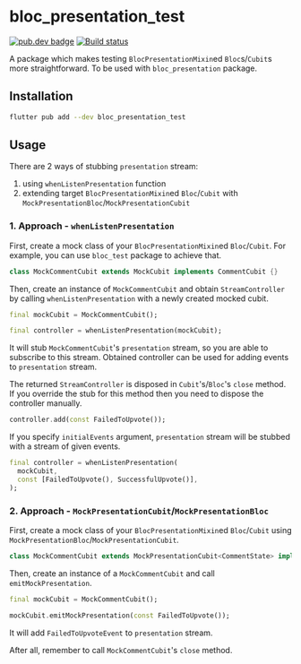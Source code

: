 # bloc_presentation_test

[![pub.dev badge][pub-badge]][pub-badge-link]
[![Build status][build-badge]][build-badge-link]

A package which makes testing `BlocPresentationMixin`ed `Bloc`s/`Cubit`s more straightforward.
To be used with `bloc_presentation` package.

## Installation

```sh
flutter pub add --dev bloc_presentation_test
```

## Usage

There are 2 ways of stubbing `presentation` stream:

1. using `whenListenPresentation` function
2. extending target `BlocPresentationMixin`ed `Bloc`/`Cubit` with `MockPresentationBloc`/`MockPresentationCubit`

### 1. Approach - `whenListenPresentation`

First, create a mock class of your `BlocPresentationMixin`ed `Bloc`/`Cubit`.
For example, you can use `bloc_test` package to achieve that.

```dart
class MockCommentCubit extends MockCubit implements CommentCubit {}
```

Then, create an instance of `MockCommentCubit` and obtain `StreamController` by calling `whenListenPresentation` with
a newly created mocked cubit.

```dart
final mockCubit = MockCommentCubit();

final controller = whenListenPresentation(mockCubit);
```

It will stub `MockCommentCubit`'s `presentation` stream, so you are able to subscribe to this stream.
Obtained controller can be used for adding events to `presentation` stream.

The returned `StreamController` is disposed in `Cubit`'s/`Bloc`'s `close` method. 
If you override the stub for this method then you need to dispose the controller manually.

```dart
controller.add(const FailedToUpvote());
```

If you specify `initialEvents` argument, `presentation` stream will be stubbed with a stream of given events.

```dart
final controller = whenListenPresentation(
  mockCubit,
  const [FailedToUpvote(), SuccessfulUpvote()],
);
```

### 2. Approach - `MockPresentationCubit`/`MockPresentationBloc`

First, create a mock class of your `BlocPresentationMixin`ed `Bloc`/`Cubit` using `MockPresentationBloc`/`MockPresentationCubit`.

```dart
class MockCommentCubit extends MockPresentationCubit<CommentState> implements CommentCubit {}
```

Then, create an instance of a `MockCommentCubit` and call `emitMockPresentation`.

```dart
final mockCubit = MockCommentCubit();

mockCubit.emitMockPresentation(const FailedToUpvote());
```

It will add `FailedToUpvoteEvent` to `presentation` stream.

After all, remember to call `MockCommentCubit`'s `close` method.

[pub-badge]: https://img.shields.io/pub/v/bloc_presentation_test.svg?logo=dart

[pub-badge-link]: https://pub.dev/packages/bloc_presentation_test

[build-badge]: https://img.shields.io/github/actions/workflow/status/leancodepl/bloc_presentation/bloc_presentation_test-test.yml?branch=master

[build-badge-link]: https://github.com/leancodepl/bloc_presentation/actions/workflows/bloc_presentation_test-test.yml
